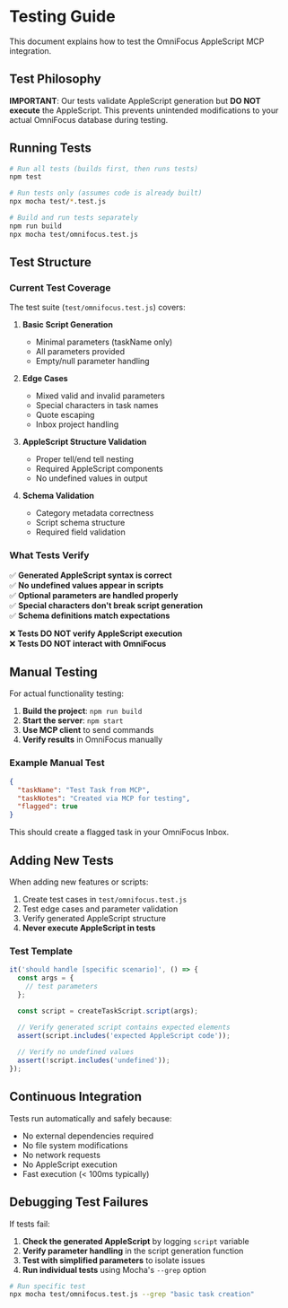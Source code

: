 # Testing Guide

This document explains how to test the OmniFocus AppleScript MCP integration.

## Test Philosophy

**IMPORTANT**: Our tests validate AppleScript generation but **DO NOT execute** the AppleScript. This prevents unintended modifications to your actual OmniFocus database during testing.

## Running Tests

```bash
# Run all tests (builds first, then runs tests)
npm test

# Run tests only (assumes code is already built)
npx mocha test/*.test.js

# Build and run tests separately
npm run build
npx mocha test/omnifocus.test.js
```

## Test Structure

### Current Test Coverage

The test suite (`test/omnifocus.test.js`) covers:

1. **Basic Script Generation**
   - Minimal parameters (taskName only)
   - All parameters provided
   - Empty/null parameter handling

2. **Edge Cases**
   - Mixed valid and invalid parameters
   - Special characters in task names
   - Quote escaping
   - Inbox project handling

3. **AppleScript Structure Validation**
   - Proper tell/end tell nesting
   - Required AppleScript components
   - No undefined values in output

4. **Schema Validation**
   - Category metadata correctness
   - Script schema structure
   - Required field validation

### What Tests Verify

✅ **Generated AppleScript syntax is correct**  
✅ **No undefined values appear in scripts**  
✅ **Optional parameters are handled properly**  
✅ **Special characters don't break script generation**  
✅ **Schema definitions match expectations**

❌ **Tests DO NOT verify AppleScript execution**  
❌ **Tests DO NOT interact with OmniFocus**

## Manual Testing

For actual functionality testing:

1. **Build the project**: `npm run build`
2. **Start the server**: `npm start`
3. **Use MCP client** to send commands
4. **Verify results** in OmniFocus manually

### Example Manual Test

```json
{
  "taskName": "Test Task from MCP",
  "taskNotes": "Created via MCP for testing",
  "flagged": true
}
```

This should create a flagged task in your OmniFocus Inbox.

## Adding New Tests

When adding new features or scripts:

1. Create test cases in `test/omnifocus.test.js`
2. Test edge cases and parameter validation
3. Verify generated AppleScript structure
4. **Never execute AppleScript in tests**

### Test Template

```javascript
it('should handle [specific scenario]', () => {
  const args = {
    // test parameters
  };

  const script = createTaskScript.script(args);

  // Verify generated script contains expected elements
  assert(script.includes('expected AppleScript code'));
  
  // Verify no undefined values
  assert(!script.includes('undefined'));
});
```

## Continuous Integration

Tests run automatically and safely because:
- No external dependencies required
- No file system modifications
- No network requests
- No AppleScript execution
- Fast execution (< 100ms typically)

## Debugging Test Failures

If tests fail:

1. **Check the generated AppleScript** by logging `script` variable
2. **Verify parameter handling** in the script generation function
3. **Test with simplified parameters** to isolate issues
4. **Run individual tests** using Mocha's `--grep` option

```bash
# Run specific test
npx mocha test/omnifocus.test.js --grep "basic task creation"
```
